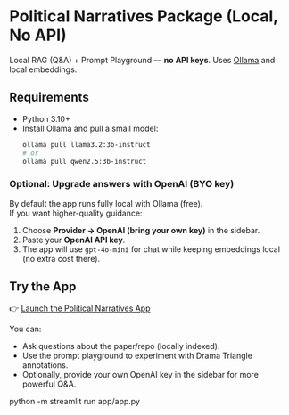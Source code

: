 # Political Narratives Package (Local, No API)

Local RAG (Q&A) + Prompt Playground — **no API keys**. Uses [Ollama](https://ollama.com) and local embeddings.

## Requirements
- Python 3.10+
- Install Ollama and pull a small model:
  ```bash
  ollama pull llama3.2:3b-instruct
  # or
  ollama pull qwen2.5:3b-instruct

### Optional: Upgrade answers with OpenAI (BYO key)
By default the app runs fully local with Ollama (free).  
If you want higher-quality guidance:
1. Choose **Provider → OpenAI (bring your own key)** in the sidebar.
2. Paste your **OpenAI API key**.
3. The app will use `gpt-4o-mini` for chat while keeping embeddings local (no extra cost there).

## Try the App

👉 [Launch the Political Narratives App](https://political-narratives-package-jagwm2r46rtwhevafwwga5.streamlit.app/)

You can:
- Ask questions about the paper/repo (locally indexed).
- Use the prompt playground to experiment with Drama Triangle annotations.
- Optionally, provide your own OpenAI key in the sidebar for more powerful Q&A.

python -m streamlit run app/app.py
